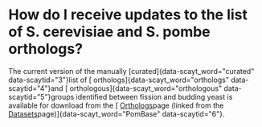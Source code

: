 # How do I receive updates to the list of S. cerevisiae and S. pombe orthologs?
<!-- pombase_categories: Datasets,Genome Statistics and Lists,Orthology -->

The current version of the manually [curated]{data-scayt_word="curated"
data-scaytid="3"}list of [ orthologs]{data-scayt_word="orthologs"
data-scaytid="4"}and [ orthologous]{data-scayt_word="orthologous"
data-scaytid="5"}groups identified between fission and budding yeast is
available for download from the [
[Orthologs](/downloads/manually-curated-orthologs)page (linked from the
[Datasets](/downloads/datasets)page)]{data-scayt_word="PomBase"
data-scaytid="6"}.

